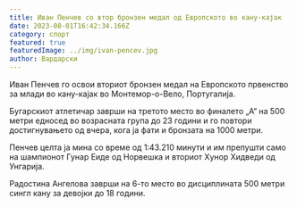 ```yaml
---
title: Иван Пенчев со втор бронзен медал од Европското во кану-кајак
date: 2023-08-01T16:42:34.166Z
category: спорт
featured: true
featuredImage: ../img/ivan-pencev.jpg
author: Вардарски
---
```

Иван Пенчев го освои вториот бронзен медал на Европското првенство за млади во кану-кајак во Монтемор-о-Вело, Португалија.

Бугарскиот атлетичар заврши на третото место во финалето „А“ на 500 метри едносед во возрасната група до 23 години и го повтори достигнувањето од вчера, кога ја фати и бронзата на 1000 метри.

Пенчев целта ја мина со време од 1:43.210 минути и им препушти само на шампионот Гунар Еиде од Норвешка и вториот Хунор Хидведи од Унгарија.

Радостина Ангелова заврши на 6-то место во дисциплината 500 метри сингл кану за девојки до 18 години.